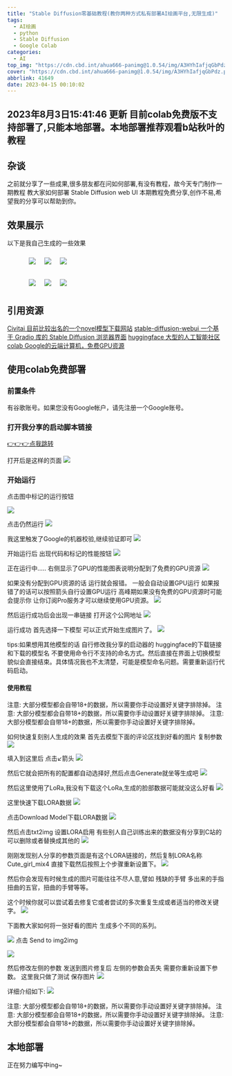 ```yaml
---
title: "Stable Diffusion零基础教程(教你两种方式私有部署AI绘画平台,无限生成)"
tags:
  - AI绘画
  - python
  - Stable Diffusion
  - Google Colab
categories:
  - AI
top_img: "https://cdn.cbd.int/ahua666-panimg@1.0.54/img/A3HYhIafjqGbPdz.png"
cover: "https://cdn.cbd.int/ahua666-panimg@1.0.54/img/A3HYhIafjqGbPdz.png"
abbrlink: 41649
date: 2023-04-15 00:10:02
---
```


## 2023年8月3日15:41:46 更新  目前colab免费版不支持部署了,只能本地部署。本地部署推荐观看b站秋叶的教程

## 杂谈

之前就分享了一些成果,很多朋友都在问如何部署,有没有教程，故今天专门制作一期教程 教大家如何部署 Stable Diffusion web UI
本期教程免费分享,创作不易,希望我的分享可以帮助到你。

## 效果展示

以下是我自己生成的一些效果

<figure style="display: flex;">
    <img style="margin: 10px;" src="https://cdn.cbd.int/ahua666-panimg@1.0.54/img/A3HYhIafjqGbPdz.png">
    <img style="margin: 10px;" src="https://cdn.cbd.int/ahua666-panimg@1.0.54/img/sBXpNmuObVcJ17t.png">
    <img style="margin: 10px;" src="https://cdn.cbd.int/ahua666-panimg@1.0.54/img/rwMNGy1Fx3C2hI7.png">
</figure>

<figure style="display: flex;">
    <img style="margin: 10px;" src="https://cdn.cbd.int/ahua666-panimg@1.0.54/img/XsCYaK8zeyVqDQR.png">
    <img style="margin: 10px;" src="https://cdn.cbd.int/ahua666-panimg@1.0.54/img/7efqXBzc6oWSDhv.png">
    <img style="margin: 10px;" src="https://cdn.cbd.int/ahua666-panimg@1.0.54/img/P6FpLrac91kB8QZ.png">
</figure>

## 引用资源
[Civitai  目前比较出名的一个novel模型下载网站](https://civitai.com/)
[stable-diffusion-webui  一个基于 Gradio 库的 Stable Diffusion 浏览器界面](https://github.com/AUTOMATIC1111/stable-diffusion-webui)
[huggingface  大型的人工智能社区](https://huggingface.co/)
[colab  Google的云端计算机，免费GPU资源](https://colab.research.google.com/)

## 使用colab免费部署

### 前置条件

有谷歌账号。如果您没有Google帐户，请先注册一个Google账号。

### 打开我分享的启动脚本链接

[👉👉👉点我跳转](https://colab.research.google.com/drive/15yNkEd5bywFeCoYu9XQkNDjDBFs79K6D?usp=sharing)

打开后是这样的页面
![](https://cdn.cbd.int/ahua666-panimg@1.0.54/img/UolCJEAOr7NMiZQ.png)

### 开始运行

点击图中标记的运行按钮

![](https://cdn.cbd.int/ahua666-panimg@1.0.54/img/oKcAbh9Wv7DmGiZ.png)

点击仍然运行
![](https://cdn.cbd.int/ahua666-panimg@1.0.54/img/OPAfBS8VRW3Ztyx.png)

我这里触发了Google的机器校验,继续验证即可
![](https://cdn.cbd.int/ahua666-panimg@1.0.54/img/dHxBN4seXnpVg68.png)

开始运行后 出现代码和标记的性能按钮
![](https://cdn.cbd.int/ahua666-panimg@1.0.54/img/pVAjJ7RTW1H3Pmk.png)

正在运行中..... 右侧显示了GPU的性能图表说明分配到了免费的GPU资源
![](https://cdn.cbd.int/ahua666-panimg@1.0.54/img/Wo27h9x8pHBPIvV.png)

如果没有分配到GPU资源的话 运行就会报错。
一般会自动设置GPU运行 如果报错了的话可以按照箭头自行设置GPU运行 高峰期如果没有免费的GPU资源时可能会提示你 让你订阅Pro服务才可以继续使用GPU资源。
![](https://cdn.cbd.int/ahua666-panimg@1.0.54/img/nONwZ2tF6BGuLpD.png)

然后运行成功后会出现一串链接 打开这个公网地址
![](https://cdn.cbd.int/ahua666-panimg@1.0.54/img/78IFQKDYl2weiug.png)


运行成功 首先选择一下模型 可以正式开始生成图片了。
![](https://cdn.cbd.int/ahua666-panimg@1.0.54/img/NUjgG94Z6OiabAW.png)

tips:如果想用其他模型的话 自行修改我分享的启动器的 huggingface的下载链接和下载的模型名 不要使用命令行不支持的命名方式。然后直接在界面上切换模型貌似会直接结束。具体情况我也不太清楚，可能是模型命名问题。需要重新运行代码启动。

#### 使用教程

注意: 大部分模型都会自带18+的数据，所以需要你手动设置好关键字排除掉。
注意: 大部分模型都会自带18+的数据，所以需要你手动设置好关键字排除掉。
注意: 大部分模型都会自带18+的数据，所以需要你手动设置好关键字排除掉。



如何快速复刻别人生成的效果
首先去模型下面的评论区找到好看的图片
复制参数
![](https://cdn.cbd.int/ahua666-panimg@1.0.54/img/NsbJp32GYgtEm68.png)

填入到这里后 点击↙箭头
![](https://cdn.cbd.int/ahua666-panimg@1.0.54/img/G7BbVeQi2jCROkl.png)

然后它就会把所有的配置都自动选择好,然后点击Generate就坐等生成吧
![](https://cdn.cbd.int/ahua666-panimg@1.0.54/img/KtxwLIcBHU78rdm.png)

然后这里使用了LoRa,我没有下载这个LoRa,生成的脸部数据可能就没这么好看 
![](https://cdn.cbd.int/ahua666-panimg@1.0.54/img/tcjrVmoDwLeSJQK.png)

这里快速下载LORA数据
![](https://cdn.cbd.int/ahua666-panimg@1.0.54/img/DNPzdtZsYpM8x7H.png)

点击Download Model下载LORA数据
![](https://cdn.cbd.int/ahua666-panimg@1.0.54/img/drSOBLlJc16YEiA.png)

然后点击txt2img 设置LORA启用 有些别人自己训练出来的数据没有分享到C站的可以删除或者替换成其他的
![](https://cdn.cbd.int/ahua666-panimg@1.0.54/img/Kr4ZEiMhTLoqUzb.png)

刚刚发现别人分享的参数页面是有这个LORA链接的，然后复制LORA名称Cute_girl_mix4 直接下载然后按照上个步骤重新设置下。
![](https://cdn.cbd.int/ahua666-panimg@1.0.54/img/2oaO1HCBujvkegY.png)


然后你会发现有时候生成的图片可能往往不尽人意,譬如 残缺的手臂 多出来的手指 扭曲的五官，扭曲的手臂等等。

这个时候你就可以尝试着去修复它或者尝试的多次重复生成或者适当的修改关键字。
![](https://cdn.cbd.int/ahua666-panimg@1.0.54/img/M5vGJR8UyAWIox3.png)

下面教大家如何将一张好看的图片 生成多个不同的系列。

![](https://cdn.cbd.int/ahua666-panimg@1.0.54/img/E3e1DGy5OaAJkUT.png)
点击 Send to img2img

![](https://cdn.cbd.int/ahua666-panimg@1.0.54/img/7rbPXNysJpVKcei.png)

然后修改左侧的参数 发送到图片修复后 左侧的参数会丢失 需要你重新设置下参数。
这里我只做了测试
保存图片 
![](https://cdn.cbd.int/ahua666-panimg@1.0.54/img/wHpNiV1QojmY9Lt.png)

详细介绍如下:
![](https://cdn.cbd.int/ahua666-panimg@1.0.54/img/3ezMUYyW6nsBcJ2.png)


注意: 大部分模型都会自带18+的数据，所以需要你手动设置好关键字排除掉。
注意: 大部分模型都会自带18+的数据，所以需要你手动设置好关键字排除掉。
注意: 大部分模型都会自带18+的数据，所以需要你手动设置好关键字排除掉。

## 本地部署

正在努力编写中ing~

